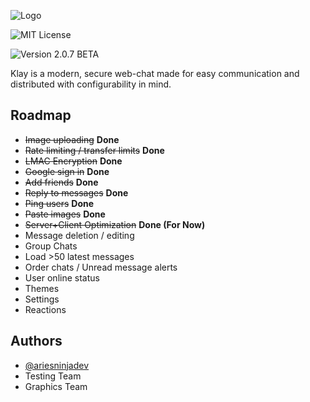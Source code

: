 
![Logo](https://i.ibb.co/6wXG197/ADKq-Nb-PAYVSXLEWj-H-6-Kx-LJty-Ai-JO1u-XH1-Gn-W-EHWc-r-Jks-Qfp-CN4th-Aldlm-Hx4r-HHCEgz2ux-Ga-Hh-XGYv.png)

![MIT License](https://img.shields.io/badge/License-MIT-green.svg) 

![Version 2.0.7 BETA](https://img.shields.io/badge/Version-2.0.7_BETA-blue)

Klay is a modern, secure web-chat made for easy communication and distributed with configurability in mind.


## Roadmap

- ~~Image uploading~~ **Done**
- ~~Rate limiting / transfer limits~~ **Done**
- ~~LMAC Encryption~~ **Done**
- ~~Google sign in~~ **Done**
- ~~Add friends~~ **Done**
- ~~Reply to messages~~ **Done**
- ~~Ping users~~ **Done**
- ~~Paste images~~ **Done**
- ~~Server+Client Optimization~~ **Done (For Now)**
- Message deletion / editing
- Group Chats
- Load >50 latest messages
- Order chats / Unread message alerts
- User online status
- Themes
- Settings
- Reactions


## Authors

- [@ariesninjadev](https://www.github.com/ariesninjadev)
- Testing Team
- Graphics Team

